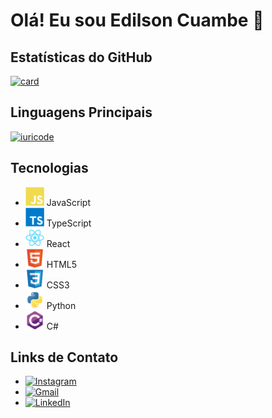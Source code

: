 # Olá! Eu sou Edilson Cuambe 👋

## Estatísticas do GitHub
[![card](https://github-readme-stats.vercel.app/api?username=EdilsonRogerioCuambe&theme=tokyonight)](https://github.com/anuraghazra/github-readme-stats)

## Linguagens Principais
[![iuricode](https://github-readme-stats.vercel.app/api/top-langs/?username=EdilsonRogerioCuambe&hide=html&layout=compact=true&theme=tokyonight)](https://github.com/anuraghazra/github-readme-stats)

## Tecnologias
- <img src="https://raw.githubusercontent.com/devicons/devicon/master/icons/javascript/javascript-plain.svg" alt="JavaScript" height="30"> JavaScript
- <img src="https://raw.githubusercontent.com/devicons/devicon/master/icons/typescript/typescript-plain.svg" alt="TypeScript" height="30"> TypeScript
- <img src="https://raw.githubusercontent.com/devicons/devicon/master/icons/react/react-original.svg" alt="React" height="30"> React
- <img src="https://raw.githubusercontent.com/devicons/devicon/master/icons/html5/html5-original.svg" alt="HTML5" height="30"> HTML5
- <img src="https://raw.githubusercontent.com/devicons/devicon/master/icons/css3/css3-original.svg" alt="CSS3" height="30"> CSS3
- <img src="https://raw.githubusercontent.com/devicons/devicon/master/icons/python/python-original.svg" alt="Python" height="30"> Python
- <img src="https://raw.githubusercontent.com/devicons/devicon/master/icons/csharp/csharp-original.svg" alt="C#" height="30"> C#

## Links de Contato
- [![Instagram](https://img.shields.io/badge/-Instagram-%23E4405F?style=for-the-badge&logo=instagram&logoColor=white)](https://instagram.com/eddy_r_c)
- [![Gmail](https://img.shields.io/badge/-Gmail-%23333?style=for-the-badge&logo=gmail&logoColor=white)](mailto:edilson@aluno.unilab.edu.br)
- [![LinkedIn](https://img.shields.io/badge/-LinkedIn-%230077B5?style=for-the-badge&logo=linkedin&logoColor=white)](https://www.linkedin.com/in/edilson-rogerio-cuambe-b4999b211/)
